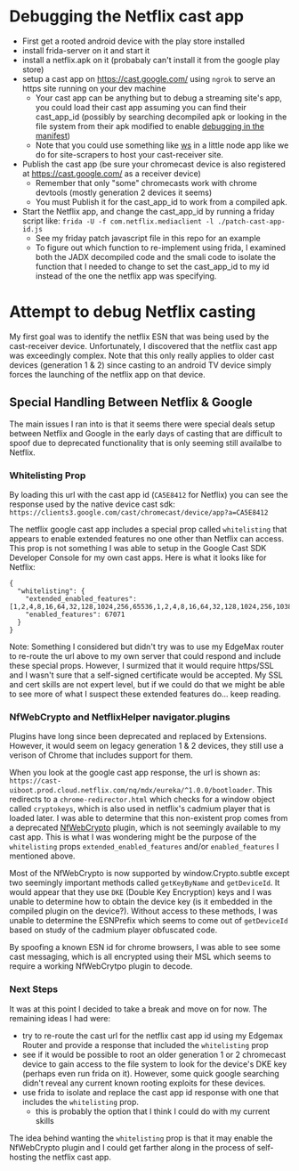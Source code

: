 # Debugging the Netflix cast app
- First get a rooted android device with the play store installed
- install frida-server on it and start it
- install a netflix.apk on it (probabaly can't install it from the google play store)
- setup a cast app on https://cast.google.com/ using `ngrok` to serve an https site running on your dev machine
  - Your cast app can be anything but to debug a streaming site's app, you could load their cast app assuming you can find their cast_app_id (possibly by searching decompiled apk or looking in the file system from their apk modified to enable [debugging in the manifest](https://github.com/julkali/makedebuggable))
  - Note that you could use something like [ws](https://www.npmjs.com/package/ws) in a little node app like we do for site-scrapers to host your cast-receiver site.
- Publish the cast app (be sure your chromecast device is also registered at https://cast.google.com/ as a receiver device)
  - Remember that only "some" chromecasts work with chrome devtools (mostly generation 2 devices it seems)
  - You must Publish it for the cast_app_id to work from a compiled apk.
- Start the Netflix app, and change the cast_app_id by running a friday script like: `frida -U -f com.netflix.mediaclient -l ./patch-cast-app-id.js`
  - See my friday patch javascript file in this repo for an example
  - To figure out which function to re-implement using frida, I examined both the JADX decompiled code and the smali code to isolate the function that I needed to change to set the cast_app_id to my id instead of the one the netflix app was specifying.


# Attempt to debug Netflix casting
My first goal was to identify the netflix ESN that was being used by the cast-receiver device. Unfortunately, I discovered that the netflix cast app was exceedingly complex. Note that this only really applies to older cast devices (generation 1 & 2) since casting to an android TV device simply forces the launching of the netflix app on that device.

## Special Handling Between Netflix & Google
The main issues I ran into is that it seems there were special deals setup between Netflix and Google in the early days of casting that are difficult to spoof due to deprecated functionality that is only seeming still availalbe to Netflix.

### Whitelisting Prop
By loading this url with the cast app id (`CA5E8412` for Netflix) you can see the response used by the native device cast sdk: `https://clients3.google.com/cast/chromecast/device/app?a=CA5E8412`

The netflix google cast app includes a special prop called `whitelisting` that appears to enable extended features no one other than Netflix can access. This prop is not something I was able to setup in the Google Cast SDK Developer Console for my own cast apps. Here is what it looks like for Netflix:
```
{
  "whitelisting": {
    "extended_enabled_features": [1,2,4,8,16,64,32,128,1024,256,65536,1,2,4,8,16,64,32,128,1024,256,1038],
    "enabled_features": 67071
  }
}
```
Note: Something I considered but didn't try was to use my EdgeMax router to re-route the url above to my own server that could respond and include these special props. However, I surmized that it would require https/SSL and I wasn't sure that a self-signed certificate would be accepted. My SSL and cert skills are not expert level, but if we could do that we might be able to see more of what I suspect these extended features do... keep reading.

### NfWebCrypto and NetflixHelper navigator.plugins
Plugins have long since been deprecated and replaced by Extensions. However, it would seem on legacy generation 1 & 2 devices, they still use a verison of Chrome that includes support for them.

When you look at the google cast app response, the url is shown as: `https://cast-uiboot.prod.cloud.netflix.com/nq/mdx/eureka/^1.0.0/bootloader`. This redirects to a `chrome-redirector.html` which checks for a window object called `cryptokeys`, which is also used in netflix's cadmium player that is loaded later. I was able to determine that this non-existent prop comes from a deprecated [NfWebCrypto](https://github.com/Netflix/NfWebCrypto) plugin, which is not seemingly available to my cast app. This is what I was wondering might be the purpose of the `whitelisting` props `extended_enabled_features` and/or `enabled_features` I mentioned above.

Most of the NfWebCrypto is now supported by window.Crypto.subtle except two seemingly important methods called `getKeyByName` and `getDeviceId`. It would appear that they use `DKE` (Double Key Encryption) keys and I was unable to determine how to obtain the device key (is it embedded in the compiled plugin on the device?). Without access to these methods, I was unable to determine the ESNPrefix which seems to come out of `getDeviceId` based on study of the cadmium player obfuscated code.

By spoofing a known ESN id for chrome browsers, I was able to see some cast messaging, which is all encrypted using their MSL which seems to require a working NfWebCrytpo plugin to decode.

### Next Steps
It was at this point I decided to take a break and move on for now. The remaining ideas I had were:
- try to re-route the cast url for the netflix cast app id using my Edgemax Router and provide a response that included the `whitelisting` prop
- see if it would be possible to root an older generation 1 or 2 chromecast device to gain access to the file system to look for the device's DKE key (perhaps even run frida on it). However, some quick google searching didn't reveal any current known rooting exploits for these devices.
- use frida to isolate and replace the cast app id response with one that includes the `whitelisting` prop.
  - this is probably the option that I think I could do with my current skills

The idea behind wanting the `whitelisting` prop is that it may enable the NfWebCrypto plugin and I could get farther along in the process of self-hosting the netflix cast app.